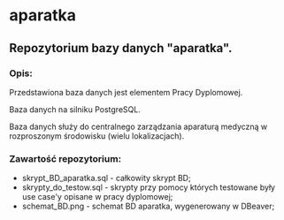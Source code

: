 # aparatka

## Repozytorium bazy danych "aparatka".

### Opis:
Przedstawiona baza danych jest elementem Pracy Dyplomowej.

Baza danych na silniku PostgreSQL. 

Baza danych służy do centralnego zarządzania aparaturą medyczną w rozproszonym środowisku (wielu lokalizacjach).

### Zawartość repozytorium:

* skrypt_BD_aparatka.sql - całkowity skrypt BD;
* skrypty_do_testow.sql - skrypty przy pomocy których testowane były use case'y opisane w pracy dyplomowej;
* schemat_BD.png - schemat BD aparatka, wygenerowany w DBeaver;
